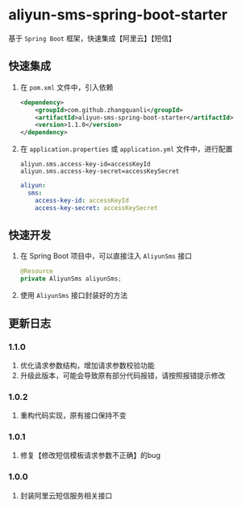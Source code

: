 # aliyun-sms-spring-boot-starter
基于 `Spring Boot` 框架，快速集成【阿里云】【短信】

## 快速集成
1. 在 `pom.xml` 文件中，引入依赖
    ```xml
    <dependency>
        <groupId>com.github.zhangquanli</groupId>
        <artifactId>aliyun-sms-spring-boot-starter</artifactId>
        <version>1.1.0</version>
    </dependency>
    ```
2. 在 `application.properties` 或 `application.yml` 文件中，进行配置
    ```properties
    aliyun.sms.access-key-id=accessKeyId
    aliyun.sms.access-key-secret=accessKeySecret
    ```
    ```yaml
    aliyun:
      sms:
        access-key-id: accessKeyId
        access-key-secret: accessKeySecret
    ```

## 快速开发
1. 在 Spring Boot 项目中，可以直接注入 `AliyunSms` 接口
    ```java
    @Resource
    private AliyunSms aliyunSms;
    ```
2. 使用 `AliyunSms` 接口封装好的方法

## 更新日志
### 1.1.0
1. 优化请求参数结构，增加请求参数校验功能
2. 升级此版本，可能会导致原有部分代码报错，请按照报错提示修改

### 1.0.2
1. 重构代码实现，原有接口保持不变

### 1.0.1
1. 修复【修改短信模板请求参数不正确】的bug

### 1.0.0
1. 封装阿里云短信服务相关接口

